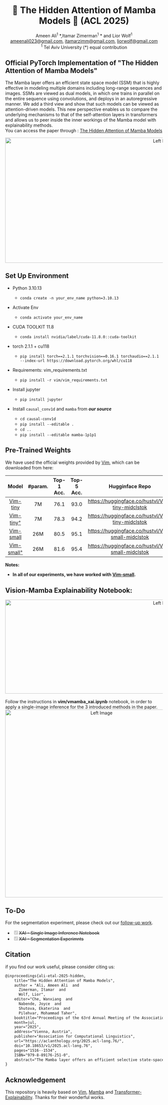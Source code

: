 <div align="center">
<h1> 🐍 The Hidden Attention of Mamba Models 🐍 (ACL 2025)</h1>

Ameen Ali<sup>1</sup> \*,Itamar Zimerman<sup>1</sup> \* and Lior Wolf<sup>1</sup>
<br>
ameenali023@gmail.com, itamarzimm@gmail.com, liorwolf@gmail.com 
<br>
<sup>1</sup>  Tel Aviv University 
(\*) equal contribution



</div>

## Official PyTorch Implementation of "The Hidden Attention of Mamba Models"

The Mamba layer offers an efficient state space model (SSM) that is highly effective in modeling multiple domains including long-range sequences and images. SSMs are viewed as dual models, in which one trains in parallel on the entire sequence using convolutions, and deploys in an autoregressive manner. We add a third view and show that such models can be viewed as attention-driven models. This new perspective enables us to compare the underlying mechanisms to that of the self-attention layers in transformers and allows us to peer inside the inner workings of the Mamba model with explainability methods. 
<br>
You can access the paper through : <a href="https://arxiv.org/pdf/2403.01590.pdf">The Hidden Attention of Mamba Models</a>

<div align="center">
<img src="assets/2.png" alt="Left Image" align="center"   width="1000" height="400">
</div>

## Set Up Environment

- Python 3.10.13

  - `conda create -n your_env_name python=3.10.13`
- Activate Env
  - `conda activate your_env_name`
- CUDA TOOLKIT 11.8
  - `conda install nvidia/label/cuda-11.8.0::cuda-toolkit`
- torch 2.1.1 + cu118
  - `pip install torch==2.1.1 torchvision==0.16.1 torchaudio==2.1.1 --index-url https://download.pytorch.org/whl/cu118`

- Requirements: vim_requirements.txt
  - `pip install -r vim/vim_requirements.txt`

- Install jupyter
  - `pip install jupyter`
  
- Install ``causal_conv1d`` and ``mamba`` from *<b>our source</b>*
  - `cd causal-conv1d`
  - `pip install --editable .`
  - `cd ..`
  - `pip install --editable mamba-1p1p1`
  
  


## Pre-Trained Weights

We have used the official weights provided by [Vim](https://github.com/hustvl/Vim), which can be downloaded from here:

| Model | #param. | Top-1 Acc. | Top-5 Acc. | Hugginface Repo |
|:------------------------------------------------------------------:|:-------------:|:----------:|:----------:|:----------:|
| [Vim-tiny](https://huggingface.co/hustvl/Vim-tiny-midclstok)    |       7M       |   76.1   | 93.0 | https://huggingface.co/hustvl/Vim-tiny-midclstok |
| [Vim-tiny<sup>+</sup>](https://huggingface.co/hustvl/Vim-tiny-midclstok)    |       7M       |   78.3   | 94.2 | https://huggingface.co/hustvl/Vim-tiny-midclstok |
| [Vim-small](https://huggingface.co/hustvl/Vim-small-midclstok)    |       26M       |   80.5   | 95.1 | https://huggingface.co/hustvl/Vim-small-midclstok |
| [Vim-small<sup>+</sup>](https://huggingface.co/hustvl/Vim-small-midclstok)    |       26M       |   81.6   | 95.4 | https://huggingface.co/hustvl/Vim-small-midclstok |

**Notes:**
- <b> In all of our experiments, we have worked with [Vim-small](https://huggingface.co/hustvl/Vim-small-midclstok).</b>

## Vision-Mamba Explainability Notebook:
<div align="center">
<img src="assets/xai_gradmethod.jpg" alt="Left Image" align="center"  width="1000" height="300">
</div>
<br>
Follow the instructions in <b>vim/vmamba_xai.ipynb</b> notebook, in order to apply a single-image inference for the 3 introduced methods in the paper.
<br>
<div align="center">
<img src="assets/notebook.png" alt="Left Image" align="center"  width="600" height="600">
</div>

## To-Do
For the segmentation experiment, please check out our [follow-up work](https://github.com/Itamarzimm/UnifiedImplicitAttnRepr/tree/main).
<br>
<ul>
    <strike><li><input type="checkbox" id="task1" checked disabled><label for="task1">XAI - Single Image Inference Notebook</label></li></strike>
    <strike><li><input type="checkbox" id="task2" checked disabled><label for="task2">XAI - Segmentation Experimnts</label></li></strike>
</ul>

## Citation
if you find our work useful, please consider citing us:
```latex
@inproceedings{ali-etal-2025-hidden,
    title="The Hidden Attention of Mamba Models",
    author = "Ali, Ameen Ali  and
      Zimerman, Itamar  and
      Wolf, Lior",
    editor="Che, Wanxiang  and
      Nabende, Joyce  and
      Shutova, Ekaterina  and
      Pilehvar, Mohammad Taher",
    booktitle="Proceedings of the 63rd Annual Meeting of the Association for Computational Linguistics (Volume 1: Long Papers)",
    month=jul,
    year="2025",
    address="Vienna, Austria",
    publisher="Association for Computational Linguistics",
    url="https://aclanthology.org/2025.acl-long.76/",
    doi="10.18653/v1/2025.acl-long.76",
    pages="1516--1534",
    ISBN="979-8-89176-251-0",
    abstract="The Mamba layer offers an efficient selective state-space model (SSM) that is highly effective in modeling multiple domains, includingNLP, long-range sequence processing, and computer vision. Selective SSMs are viewed as dual models, in which one trains in parallel on the entire sequence via an IO-aware parallel scan, and deploys in an autoregressive manner. We add a third view and show that such models can be viewed as attention-driven models. This new perspective enables us to empirically and theoretically compare the underlying mechanisms to that of the attention in transformers and allows us to peer inside the inner workings of the Mamba model with explainability methods. Our code is publicly available."
}
```
## Acknowledgement
This repository is heavily based on [Vim](https://github.com/hustvl/Vim), [Mamba](https://github.com/state-spaces/mamba) and [Transformer-Explainability](https://github.com/hila-chefer/Transformer-Explainability). Thanks for their wonderful works.
